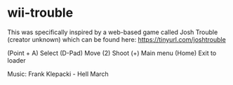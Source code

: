 # wii-trouble
This was specifically inspired by a web-based game called Josh Trouble (creator unknown) which can be found here: https://tinyurl.com/joshtrouble

(Point + A) Select
(D-Pad) Move
(2) Shoot
(+) Main menu
(Home) Exit to loader

Music: Frank Klepacki - Hell March
